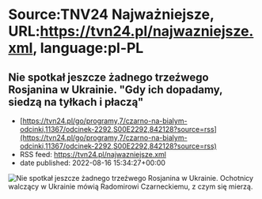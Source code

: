 # Source:TNV24 Najważniejsze, URL:https://tvn24.pl/najwazniejsze.xml, language:pl-PL

## Nie spotkał jeszcze żadnego trzeźwego Rosjanina w Ukrainie. "Gdy ich dopadamy, siedzą na tyłkach i płaczą"
 - [https://tvn24.pl/go/programy,7/czarno-na-bialym-odcinki,11367/odcinek-2292,S00E2292,842128?source=rss](https://tvn24.pl/go/programy,7/czarno-na-bialym-odcinki,11367/odcinek-2292,S00E2292,842128?source=rss)
 - RSS feed: https://tvn24.pl/najwazniejsze.xml
 - date published: 2022-08-16 15:34:27+00:00

<img alt="Nie spotkał jeszcze żadnego trzeźwego Rosjanina w Ukrainie. " src="https://tvn24.pl/najnowsze/cdn-zdjecie-ogy3j0-serge-stakhov-6071411/alternates/LANDSCAPE_1280" />
    Ochotnicy walczący w Ukrainie mówią Radomirowi Czarneckiemu, z czym się mierzą.

